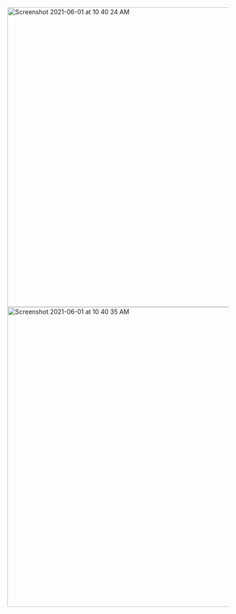 <img width="682" alt="Screenshot 2021-06-01 at 10 40 24 AM" src="https://user-images.githubusercontent.com/67383465/120269737-08177400-c2c6-11eb-80f6-5a4bba497053.png">
<img width="682" alt="Screenshot 2021-06-01 at 10 40 35 AM" src="https://user-images.githubusercontent.com/67383465/120269741-0948a100-c2c6-11eb-8e81-e082f55affa8.png">
